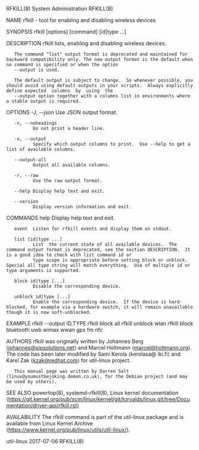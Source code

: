 RFKILL(8)                                                                          System Administration                                                                         RFKILL(8)

NAME
       rfkill - tool for enabling and disabling wireless devices

SYNOPSIS
       rfkill [options] [command] [id|type ...]

DESCRIPTION
       rfkill lists, enabling and disabling wireless devices.

       The command "list" output format is deprecated and maintained for backward compatibility only. The new output format is the default when no command is specified or when the option
       --output is used.

       The default output is subject to change.  So whenever possible, you should avoid using default outputs in your scripts.  Always explicitly define expected  columns  by  using  the
       --output option together with a columns list in environments where a stable output is required.

OPTIONS
       -J, --json
              Use JSON output format.

       -n, --noheadings
              Do not print a header line.

       -o, --output
              Specify which output columns to print.  Use --help to get a list of available columns.

       --output-all
              Output all available columns.

       -r, --raw
              Use the raw output format.

       --help Display help text and exit.

       --version
              Display version information and exit.

COMMANDS
       help   Display help text and exit.

       event  Listen for rfkill events and display them on stdout.

       list [id|type ...]
              List  the current state of all available devices.  The command output format is deprecated, see the section DESCRIPTION.  It is a good idea to check with list command id or
              type scope is appropriate before setting block or unblock.  Special all type string will match everything.  Use of multiple id or type arguments is supported.

       block id|type [...]
              Disable the corresponding device.

       unblock id|type [...]
              Enable the corresponding device.  If the device is hard-blocked, for example via a hardware switch, it will remain unavailable though it is now soft-unblocked.

EXAMPLE
       rfkill --output ID,TYPE
       rfkill block all
       rfkill unblock wlan
       rfkill block bluetooth uwb wimax wwan gps fm nfc

AUTHORS
       rfkill was originally written by Johannes Berg ⟨johannes@sipsolutions.net⟩ and Marcel Holtmann ⟨marcel@holtmann.org⟩.  The code has been later modified by Sami  Kerola  ⟨kerolasa@
       iki.fi⟩ and Karel Zak ⟨kzak@redhat.com⟩ for util-linux project.

       This manual page was written by Darren Salt ⟨linux@youmustbejoking.demon.co.uk⟩, for the Debian project (and may be used by others).

SEE ALSO
       powertop(8), systemd-rfkill(8), Linux kernel documentation ⟨https://git.kernel.org/pub/scm/linux/kernel/git/torvalds/linux.git/tree/Documentation/driver-api/rfkill.rst⟩

AVAILABILITY
       The rfkill command is part of the util-linux package and is available from Linux Kernel Archive ⟨https://www.kernel.org/pub/linux/utils/util-linux/⟩.

util-linux                                                                              2017-07-06                                                                               RFKILL(8)
